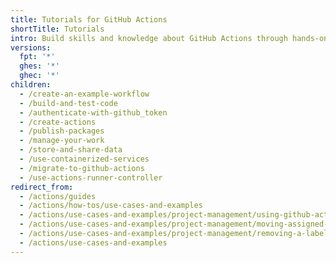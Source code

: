 ```yaml
---
title: Tutorials for GitHub Actions
shortTitle: Tutorials
intro: Build skills and knowledge about GitHub Actions through hands-on activities.
versions:
  fpt: '*'
  ghes: '*'
  ghec: '*'
children:
  - /create-an-example-workflow
  - /build-and-test-code
  - /authenticate-with-github_token
  - /create-actions
  - /publish-packages
  - /manage-your-work
  - /store-and-share-data
  - /use-containerized-services
  - /migrate-to-github-actions
  - /use-actions-runner-controller
redirect_from:
  - /actions/guides
  - /actions/how-tos/use-cases-and-examples
  - /actions/use-cases-and-examples/project-management/using-github-actions-for-project-management
  - /actions/use-cases-and-examples/project-management/moving-assigned-issues-on-project-boards
  - /actions/use-cases-and-examples/project-management/removing-a-label-when-a-card-is-added-to-a-project-board-column
  - /actions/use-cases-and-examples
---
```

